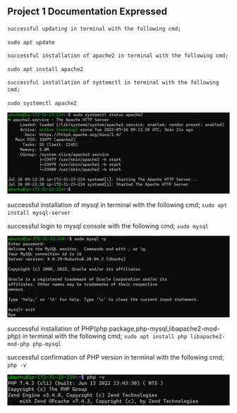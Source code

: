 ## Project 1 Documentation Expressed

 	successful updating in terminal with the following cmd; 
`sudo apt update`

    successful installation of apache2 in terminal with the following cmd; 
`sudo apt install apache2`
    
    successful installation of systemctl in terminal with the following cmd; 
`sudo systemctl apache2`

![apache stat](apache_stat.PNG)

successful installation of mysql in terminal with the following cmd; 
`sudo apt install mysql-server`

successful login to mysql console with the following cmd;
`sudo mysql`

![sudo stat](mysql_stat.PNG)

successful installation of PHP(php package,php-mysql,libapache2-mod-php) in terminal with the following cmd;
`sudo apt install php libapache2-mod-php php-mysql`

successful confirmation of PHP version in terminal with the following cmd; 
`php -v`

![php stat](php_stat.PNG)